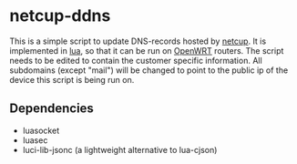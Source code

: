 # netcup-ddns
This is a simple script to update DNS-records hosted by [netcup](https://netcup.de). It is implemented in [lua](https://lua.org), so that it can be run on [OpenWRT](https://openwrt.org) routers. The script needs to be edited to contain the customer specific information. All subdomains (except "mail") will be changed to point to the public ip of the device this script is being run on.

## Dependencies
- luasocket
- luasec
- luci-lib-jsonc (a lightweight alternative to lua-cjson)
